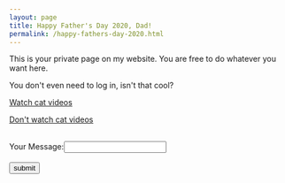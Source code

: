 ```yaml
---
layout: page
title: Happy Father's Day 2020, Dad!
permalink: /happy-fathers-day-2020.html
---
```

This is your private page on my website. You are free to do whatever you want here.

You don't even need to log in, isn't that cool?

<a href="https://youtu.be/NWWOAC2Ua6s" class="button">Watch cat videos</a>

<a href="https://www.365chess.com/puzzles_solving_guest.php" class="button">Don't watch cat videos</a>

<br>
  Your Message:<input type="text" class="my-form" id="your-msg"><br><br>
  <button type="button" onclick="myFunction()">submit</button>

<h3 id="output"> </h3>

<script>
  function myFunction() {
    var msg = document.getElementById("your-msg").value;
    document.getElementById("output").innerHTML = msg + "?, wow, that's incredible! \u{1F632} \u{1F4A3}" ;
  }
</script>
